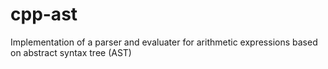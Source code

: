 # cpp-ast
Implementation of a parser and evaluater for arithmetic expressions based on abstract syntax tree (AST)
